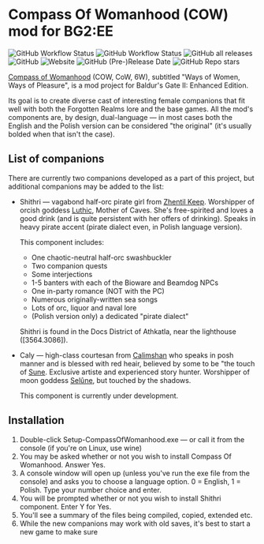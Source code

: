 Compass Of Womanhood (COW) mod for BG2:EE
=========================================

![GitHub Workflow Status](https://img.shields.io/github/actions/workflow/status/WitchesOfThePlanes/CompassOfWomanhood/build-release.yml?label=build%20release)
![GitHub Workflow Status](https://img.shields.io/github/actions/workflow/status/WitchesOfThePlanes/CompassOfWomanhood/landing-page.yml?label=build%20landing%20page)
![GitHub all releases](https://img.shields.io/github/downloads/WitchesOfThePlanes/CompassOfWomanhood/total)
![GitHub](https://img.shields.io/github/license/WitchesOfThePlanes/CompassOfWomanhood)
![Website](https://img.shields.io/website?url=https%3A%2F%2Fwitchesoftheplanes.github.io%2FCompassOfWomanhood%2F)
![GitHub (Pre-)Release Date](https://img.shields.io/github/release-date-pre/WitchesOfThePlanes/CompassOfWomanhood?label=%28pre-%29release%20date)
![GitHub Repo stars](https://img.shields.io/github/stars/WitchesOfThePlanes/CompassOfWomanhood?style=social)

[Compass of Womanhood](https://witchesoftheplanes.github.io/CompassOfWomanhood/) (COW, CoW, 6W), subtitled "Ways of Women, Ways of Pleasure", is a mod project for Baldur's Gate II: Enhanced Edition.

Its goal is to create diverse cast of interesting female companions that fit well with both the Forgotten Realms lore and the base games. All the mod's components are, by design, dual-language — in most cases both the English and the Polish version can be considered "the original" (it's usually bolded when that isn't the case).


List of companions
------------------

There are currently two companions developed as a part of this project, but additional companions may be added to the list:

*   Shithri — vagabond half-orc pirate girl from [Zhentil Keep](https://forgottenrealms.fandom.com/wiki/Zhentil_Keep). Worshipper of orcish goddess [Luthic](https://forgottenrealms.fandom.com/wiki/Luthic), Mother of Caves. She's free-spirited and loves a good drink (and is quite persistent with her offers of drinking). Speaks in heavy pirate accent (pirate dialect even, in Polish language version).

    This component includes:

    *   One chaotic-neutral half-orc swashbuckler
    *   Two companion quests
    *   Some interjections
    *   1-5 banters with each of the Bioware and Beamdog NPCs
    *   One in-party romance (NOT with the PC)
    *   Numerous originally-written sea songs
    *   Lots of orc, liquor and naval lore
    *   (Polish version only) a dedicated "pirate dialect"


    Shithri is found in the Docs District of Athkatla, near the lighthouse (\[3564.3086\]).

*   Caly — high-class courtesan from [Calimshan](https://forgottenrealms.fandom.com/wiki/Calimshan) who speaks in posh manner and is blessed with red heair, believed by some to be "the touch of [Sune](https://forgottenrealms.fandom.com/wiki/Sune). Exclusive artiste and experienced story hunter. Worshipper of moon goddess [Selûne](https://forgottenrealms.fandom.com/wiki/Sel%C3%BBne), but touched by the shadows.

    This component is currently under development.

Installation
------------

1.  Double-click Setup-CompassOfWomanhood.exe — or call it from the console (if you're on Linux, use wine)
2.  You may be asked whether or not you wish to install Compass Of Womanhood. Answer Yes.
3.  A console window will open up (unless you've run the exe file from the console) and asks you to choose a language option. 0 = English, 1 = Polish. Type your number choice and enter.
4.  You will be prompted whether or not you wish to install Shithri component. Enter Y for Yes.
5.  You'll see a summary of the files being compiled, copied, extended etc.
6.  While the new companions may work with old saves, it's best to start a new game to make sure

